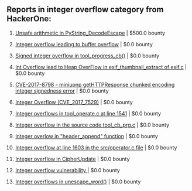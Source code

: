 ## Reports in integer overflow category from HackerOne:

1. [Unsafe arithmetic in PyString_DecodeEscape](https://hackerone.com/reports/241202) | $500.0 bounty

2. [Integer overflow leading to buffer overflow](https://hackerone.com/reports/424447) | $0.0 bounty

3. [Signed integer overflow in tool_progress_cb()](https://hackerone.com/reports/591770) | $0.0 bounty

4. [Int Overflow lead to Heap OverFlow in exif_thumbnail_extract of exif.c](https://hackerone.com/reports/384477) | $0.0 bounty

5. [CVE-2017-8798 - miniupnp getHTTPResponse chunked encoding integer signedness error](https://hackerone.com/reports/227344) | $0.0 bounty

6. [Integer Overflow (CVE_2017_7529)](https://hackerone.com/reports/876257) | $0.0 bounty

7. [Integer overflows in tool_operate.c at line 1541](https://hackerone.com/reports/661847) | $0.0 bounty

8. [Integer overflow in the source code tool_cb_prg.c](https://hackerone.com/reports/600359) | $0.0 bounty

9. [Integer overlow in "header_append" function](https://hackerone.com/reports/627245) | $0.0 bounty

10. [Integer overflow  at line 1603 in the src/operator.c file](https://hackerone.com/reports/662412) | $0.0 bounty

11. [Integer overflow in CipherUpdate](https://hackerone.com/reports/1113025) | $0.0 bounty

12. [Integer overflow vulnerability ](https://hackerone.com/reports/1562515) | $0.0 bounty

13. [Integer overflows in unescape_word()](https://hackerone.com/reports/1564922) | $0.0 bounty


